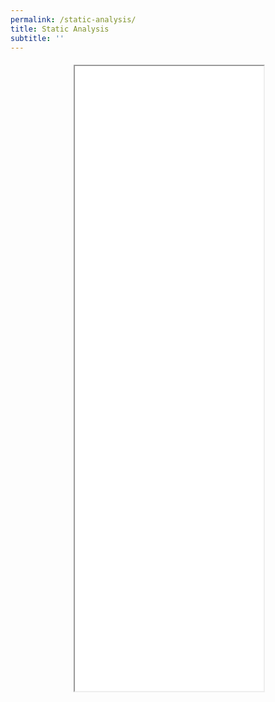```yaml
---
permalink: /static-analysis/
title: Static Analysis
subtitle: ''
---
```


<div style="margin-left: auto; margin-right: auto; margin-top: 20px; max-width: 60%">
<iframe src="/paper/SLDP_Static_Analysis.pdf" type="application/pdf" width="100%" height="1000px"> 
</iframe>
</div>